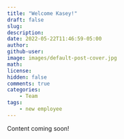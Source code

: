 ```yaml
---
title: "Welcome Kasey!"
draft: false
slug:
description:
date: 2022-05-22T11:46:59-05:00
author:
github-user:
image: images/default-post-cover.jpg
math:
license:
hidden: false
comments: true
categories:
    - Team
tags:
    - new employee
---
```

Content coming soon!
